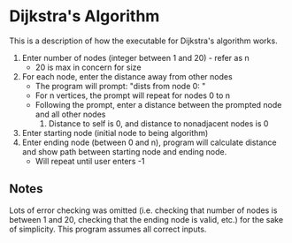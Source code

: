 # Dijkstra's Algorithm

This is a description of how the executable for Dijkstra's algorithm works.

1. Enter number of nodes (integer between 1 and 20) - refer as n
   * 20 is max in concern for size
2. For each node, enter the distance away from other nodes
   * The program will prompt: "dists from node 0: "
   * For n vertices, the prompt will repeat for nodes 0 to n
   * Following the prompt, enter a distance between the prompted node and all other nodes
     1. Distance to self is 0, and distance to nonadjacent nodes is 0
3. Enter starting node (initial node to being algorithm)
4. Enter ending node (between 0 and n), program will calculate distance and show path between starting node and ending node.
   * Will repeat until user enters -1
  
## Notes

Lots of error checking was omitted (i.e. checking that number of nodes is between 1 and 20, checking that the ending node is valid, etc.) for the sake of simplicity. This program assumes all correct inputs.
